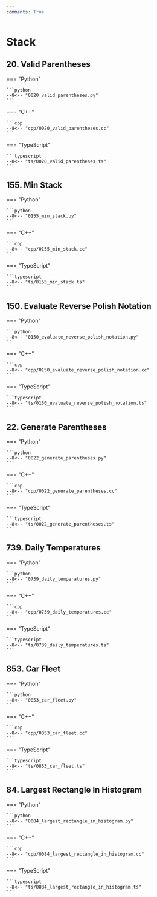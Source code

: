 ```yaml
---
comments: True
---
```


# Stack

## 20. Valid Parentheses

=== "Python"

    ```python
    --8<-- "0020_valid_parentheses.py"
    ```

=== "C++"

    ```cpp
    --8<-- "cpp/0020_valid_parentheses.cc"
    ```

=== "TypeScript"

    ```typescript
    --8<-- "ts/0020_valid_parentheses.ts"
    ```

## 155. Min Stack

=== "Python"

    ```python
    --8<-- "0155_min_stack.py"
    ```

=== "C++"

    ```cpp
    --8<-- "cpp/0155_min_stack.cc"
    ```

=== "TypeScript"

    ```typescript
    --8<-- "ts/0155_min_stack.ts"
    ```

## 150. Evaluate Reverse Polish Notation

=== "Python"

    ```python
    --8<-- "0150_evaluate_reverse_polish_notation.py"
    ```

=== "C++"

    ```cpp
    --8<-- "cpp/0150_evaluate_reverse_polish_notation.cc"
    ```

=== "TypeScript"

    ```typescript
    --8<-- "ts/0150_evaluate_reverse_polish_notation.ts"
    ```

## 22. Generate Parentheses

=== "Python"

    ```python
    --8<-- "0022_generate_parentheses.py"
    ```

=== "C++"

    ```cpp
    --8<-- "cpp/0022_generate_parentheses.cc"
    ```

=== "TypeScript"

    ```typescript
    --8<-- "ts/0022_generate_parentheses.ts"
    ```

## 739. Daily Temperatures

=== "Python"

    ```python
    --8<-- "0739_daily_temperatures.py"
    ```

=== "C++"

    ```cpp
    --8<-- "cpp/0739_daily_temperatures.cc"
    ```

=== "TypeScript"

    ```typescript
    --8<-- "ts/0739_daily_temperatures.ts"
    ```

## 853. Car Fleet

=== "Python"

    ```python
    --8<-- "0853_car_fleet.py"
    ```

=== "C++"

    ```cpp
    --8<-- "cpp/0853_car_fleet.cc"
    ```

=== "TypeScript"

    ```typescript
    --8<-- "ts/0853_car_fleet.ts"
    ```

## 84. Largest Rectangle In Histogram

=== "Python"

    ```python
    --8<-- "0084_largest_rectangle_in_histogram.py"
    ```

=== "C++"

    ```cpp
    --8<-- "cpp/0084_largest_rectangle_in_histogram.cc"
    ```

=== "TypeScript"

    ```typescript
    --8<-- "ts/0084_largest_rectangle_in_histogram.ts"
    ```
